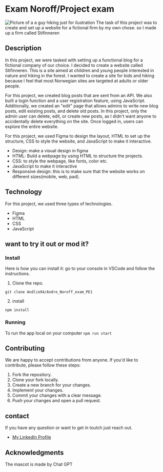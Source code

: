 # Exam Noroff/Project exam
![Picture of a a guy hiking just for ilustration](https://images.unsplash.com/photo-1465311440653-ba9b1d9b0f5b?q=80&w=3132&auto=format&fit=crop&ixlib=rb-4.0.3&ixid=M3wxMjA3fDB8MHxwaG90by1wYWdlfHx8fGVufDB8fHx8fA%3D%3D)
The task of this project was to create and set up a website for a fictional firm by my own chose. so I made up a firm called Stifinneren
## Description
In this project, we were tasked with setting up a functional blog for a fictional company of our choice. I decided to create a website called Stifinneren. This is a site aimed at children and young people interested in nature and hiking in the forest. I wanted to create a site for kids and hiking because I feel that most Norwegian sites are targeted at adults or older people.

For this project, we created blog posts that are sent from an API. We also built a login function and a user registration feature, using JavaScript. Additionally, we created an "edit" page that allows admins to write new blog posts, edit existing posts, and delete old posts. In this project, only the admin user can delete, edit, or create new posts, as I didn't want anyone to accidentally delete everything on the site. Once logged in, users can explore the entire website.

For this project, we used Figma to design the layout, HTML to set up the structure, CSS to style the website, and JavaScript to make it interactive.
+ Design: make a visual design in figma
+ HTML: Build a webpage by using HTML to structure the projects.
+ CSS: to style the webpage, like fonts, color etc.
+ JavaScript to make it interactive
+ Responsive design: this is to make sure that the website works on different sizes(mobile, web, pad).
  
## Technology
For this project, we used three types of technologies.
+ Figma
+ HTML
+ CSS
+ JavaScript
## want to try it out or mod it?
### Install
Here is how you can install it: go to your console in VSCode and follow the instructions.
1. Clone the repo.
   
`git clone Andlie94/Andre_Noroff_exam_PE1`

2. install

`npm install`

### Running
To run the app local on your computer
`npm run start`

## Contributing
We are happy to accept contributions from anyone. If you'd like to contribute, please follow these steps:

1. Fork the repository.
2. Clone your fork locally.
3. Create a new branch for your changes.
4. Implement your changes.
5. Commit your changes with a clear message.
6. Push your changes and open a pull request.

## contact 
If you have any question or want to get in toutch just reach out. 
+ [My LinkedIn Profile](https://no.linkedin.com/in/andré-strøm-55b425134?trk=people-guest_people_search-card)

## Acknowledgments
The mascot is made by Chat GPT

 
